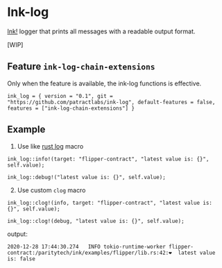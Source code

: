 # Ink-log 
[Ink!](https://github.com/paritytech/ink) logger that prints all messages with a readable output format.

[WIP]

## Feature `ink-log-chain-extensions`
Only when the feature is available, the ink-log functions is effective.
```
ink_log = { version = "0.1", git = "https://github.com/patractlabs/ink-log", default-features = false, features = ["ink-log-chain-extensions"] }
```

## Example

1. Use like [rust log](https://github.com/rust-lang/log) macro
```
ink_log::info!(target: "flipper-contract", "latest value is: {}", self.value);

ink_log::debug!("latest value is: {}", self.value);
```

2. Use custom `clog` macro
```
ink_log::clog!(info, target: "flipper-contract", "latest value is: {}", self.value);

ink_log::clog!(debug, "latest value is: {}", self.value);
```

output:
```
2020-12-28 17:44:30.274   INFO tokio-runtime-worker flipper-contract:/paritytech/ink/examples/flipper/lib.rs:42:❤️  latest value is: false
```

